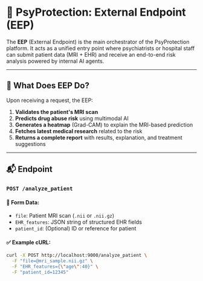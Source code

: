 # 🧠 PsyProtection: External Endpoint (EEP)

The **EEP** (External Endpoint) is the main orchestrator of the PsyProtection platform. It acts as a unified entry point where psychiatrists or hospital staff can submit patient data (MRI + EHR) and receive an end-to-end risk analysis powered by internal AI agents.

---

## 🚀 What Does EEP Do?

Upon receiving a request, the EEP:

1. **Validates the patient's MRI scan**
2. **Predicts drug abuse risk** using multimodal AI
3. **Generates a heatmap** (Grad-CAM) to explain the MRI-based prediction
4. **Fetches latest medical research** related to the risk
5. **Returns a complete report** with results, explanation, and treatment suggestions

---

## 📬 Endpoint

### `POST /analyze_patient`

#### 🔸 Form Data:
- `file`: Patient MRI scan (`.nii` or `.nii.gz`)
- `EHR_features`: JSON string of structured EHR fields
- `patient_id`: (Optional) ID or reference for patient

#### ✅ Example cURL:

```bash
curl -X POST http://localhost:9000/analyze_patient \
  -F "file=@mri_sample.nii.gz" \
  -F "EHR_features={\"age\":40}" \
  -F "patient_id=12345"
